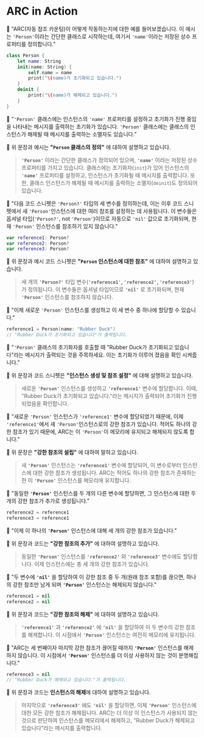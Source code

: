 # ARC in Action

📝 "ARC(자동 참조 카운팅)이 어떻게 작동하는지에 대한 예를 들어보겠습니다. 이 예시는 `'Person'`이라는 간단한 클래스로 시작하는데, 여기서 `'name'`이라는 저장된 상수 프로퍼티를 정의합니다."

```swift
class Person {
    let name: String
    init(name: String) {
        self.name = name
        print("\(name)가 초기화되고 있습니다.")
    }
    deinit {
        print("\(name)가 해제되고 있습니다.")
    }
}
```

📝 "`'Person'` 클래스에는 인스턴스의 `'name'` 프로퍼티를 설정하고 초기화가 진행 중임을 나타내는 메시지를 출력하는 초기화가 있습니다. `'Person'` 클래스에는 클래스의 인스턴스가 해제될 때 메시지를 출력하는 소멸자도 있습니다."

🙌 위 문장과 예시는 **"`Person` 클래스의 정의"** 에 대하여 설명하고 있습니다.
>**`'Person'`** 이라는 간단한 클래스가 정의되어 있으며, **`'name'`** 이라는 저장된 상수 프로퍼티를 가지고 있습니다.
>클래스에는 초기화자(`init`)가 있어 인스턴스의 **`'name'`** 프로퍼티를 설정하고, 인스턴스가 초기화될 때 메시지를 출력합니다.
>또한, 클래스 인스턴스가 해제될 때 메시지를 출력하는 소멸자(`deinit`)도 정의되어 있습니다.

📝 "다음 코드 스니펫은 `'Person?'` 타입의 세 변수를 정의하는데, 이는 이후 코드 스니펫에서 새 `'Person'`인스턴스에 대한 여러 참조를 설정하는 데 사용됩니다. 이 변수들은 옵셔널 타입(`'Person?'`, not `'Person'`)이므로 자동으로 `'nil'` 값으로 초기화되며, 현재 `'Person'` 인스턴스를 참조하기 있지 않습니다."

```swift
var reference1: Person?
var reference2: Person?
var reference3: Person?
```
🙌 위 문장과 예시 코드 스니펫은 **"`Person` 인스턴스에 대한 참조"** 에 대하여 설명하고 있습니다.
>세 개의 **`'Person?'`** 타입 변수(**`'reference1'`, `'reference2'`, `'reference3'`**)가 정의됩니다.
>이 변수들은 옵셔널 타입이므로 **`'nil'`** 로 초기화되며, 현재 **`'Person'`** 인스턴스를 참조하지 않습니다.

📝 "이제 새로운 `'Person'` 인스턴스를 생성하고 이 세 변수 중 하나에 할당할 수 있습니다."

```swift
reference1 = Person(name: "Rubber Duck")
// "Rubber Duck가 초기화되고 있습니다"가 출력됩니다.
```

📝 "`'Person'` 클래스의 초기화자를 호출할 때 "Rubber Duck가 초기화되고 있습니다"라는 메시지가 출력되는 것을 주목하세요. 이는 초기화가 이루어 졌음을 확인 시켜줍니다."

🙌 위 문장과 코드 스니펫은 **"인스턴스 생성 및 참조 설정"** 에 대해 설명하고 있습니다.
>새로운 **`'Person'`** 인스턴스를 생성하고 **`'reference1'`** 변수에 할당합니다.
>이때, "Rubber Duck가 초기화되고 있습니다."라는 메시지가 출력되어 초기화가 진행되었음을 확인합니다.

📝 "새로운 `'Person'` 인스턴스가 `'reference1'` 변수에 할당되었기 때문에, 이제 `'reference1'`에서 새 `'Person'`인스턴스로의 강한 참조가 있습니다. 적어도 하나의 강한 참조가 있기 때문에, ARC는 이 `'Person'`이 메모리에 유지되고 해제되지 않도록 합니다."

🙌 위 문장은 **"강한 참조의 설립"** 에 대하여 말하고 있습니다.
>새 **`'Person'`** 인스턴스는 **`'reference1'`** 변수에 할당되어, 이 변수로부터 인스턴스에 대한 강한 참조가 생성됩니다.
>ARC는 적어도 하나의 강한 참조가 존재하는 한 이 **`'Person'`** 인스턴스를 메모리에 유지합니다.

📝 "동일한 **`'Person'`** 인스턴스를 두 개의 다른 변수에 할당하면, 그 인스턴스에 대한 두 개의 강한 참조가 추가로 생성됩니다."

```swift
reference2 = reference1
reference3 = reference1
```

📝 "이제 이 하나의 **`'Person'`** 인스턴스에 대해 세 개의 강한 참조가 있습니다." 

🙌 위 문장과 코드는 **"강한 참조의 추가"** 에 대하여 설명하고 있습니다.
>동일한 **`'Person'`** 인스턴스를 **`'reference2'`** 와 **`'reference3'`** 변수에도 할당합니다.
>이제 인스턴스에는 총 세 개의 강한 참조가 있습니다.

📝 "두 변수에 **`'nil'`** 을 할당하여 이 강한 참조 중 두 개(원래 참조 포함)를 끊으면, 하나의 강한 참조만 남게 되며 **`'Person'`** 인스턴스는 해제되지 않습니다."

```swift
reference1 = nil
reference2 = nil
```

🙌 위 문장과 코드는 **"강한 참조의 해제"** 에 대하여 설명하고 있습니다.
>**`'reference1'`** 과 **`'reference2'`** 에 **`'nil'`** 을 할당하여 이 두 변수의 강한 참조를 해제합니다.
>이 시점에서 **`'Person'`** 인스턴스는 여전히 메모리에 유지됩니다.

📝 "ARC는 세 번째이자 마지막 강한 참조가 끊어질 때까지 **`'Person'`** 인스턴스를 해제하지 않습니다. 이 시점에서 **`'Person'`** 인스턴스를 더 이상 사용하지 않는 것이 분명해집니다."

```swift
reference3 = nil
// "Rubber Duck가 해제되고 있습니다."가 출력됩니다.
```

🙌 위 문장과 코드는 **인스턴스의 해제**에 대하여 설명하고 있습니다.
> 마지막으로 **`'reference3'`** 에도 **`'nil'`** 을 할당하면, 이제 **`'Person'`** 인스턴스에 대한 모든 강한 참조가 해제됩니다. ARC는 더 이상 이 인스턴스가 사용되지 않는 것으로 판단하여 인스턴스를 메모리에서 해제하고, "Rubber Duck가 해제되고 있습니다"라는 메시지를 출력합니다.

